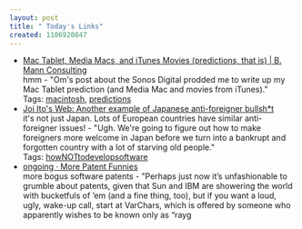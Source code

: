 ```yaml
---
layout: post
title: " Today's Links"
created: 1106920847
---
```


<ul class="jotsBookmarks">

<li><a href="http://www.bmannconsulting.com/node/1424"><span class="jotsBookmarkTitle">Mac Tablet, Media Macs, and iTunes Movies (predictions, that is) | B. Mann Consulting</span></a>
<br><span class="jotsBookmarkDescription">hmm - &quot;Om's post about the Sonos Digital prodded me to write up my Mac Tablet prediction (and Media Mac and movies from iTunes).&quot;</span>
<br><span class="jotsBookmarkTags">Tags: <a href="http://www.jots.com/users/roland/macintosh">macintosh</a>, <a href="http://www.jots.com/users/roland/predictions">predictions</a></span>
</li>

<li><a href="http://joi.ito.com/archives/2005/01/27/another_example_of_japanese_antiforeigner_bullshit.html"><span class="jotsBookmarkTitle">Joi Ito&#39;s Web: Another example of Japanese anti-foreigner bullsh*t</span></a>
<br><span class="jotsBookmarkDescription">it's not just Japan. Lots of European countries have similar anti-foreigner issues! - &quot;Ugh. We're going to figure out how to make foreigners more welcome in Japan before we turn into a bankrupt and forgotten country with a lot of starving old people.&quot;</span>
<br><span class="jotsBookmarkTags">Tags: <a href="http://www.jots.com/users/roland/howNOTtodevelopsoftware">howNOTtodevelopsoftware</a></span>
</li>

<li><a href="http://www.tbray.org/ongoing/When/200x/2005/01/26/PatentFunnies"><span class="jotsBookmarkTitle">ongoing · More Patent Funnies</span></a>
<br><span class="jotsBookmarkDescription">more bogus software patents - &quot;Perhaps just now it’s unfashionable to grumble about patents, given that Sun and IBM are showering the world with bucketfuls of ’em (and a fine thing, too), but if you want a loud, ugly, wake-up call, start at VarChars, which is offered by someone who apparently wishes to be known only as “rayg
